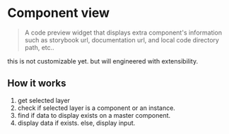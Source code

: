 # Component view
> A code preview widget that displays extra component's information such as storybook url, documentation url, and local code directory path, etc..


this is not customizable yet. but will engineered with extensibility.


## How it works
1. get selected layer
2. check if selected layer is a component or an instance.
3. find if data to display exists on a master component.
4. display data if exists. else, display input.
